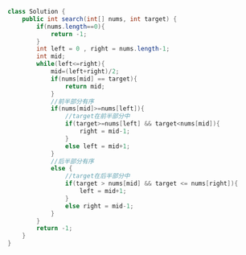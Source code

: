 ﻿```java
class Solution {
    public int search(int[] nums, int target) {
        if(nums.length==0){
            return -1;
        }
        int left = 0 , right = nums.length-1;
        int mid;
        while(left<=right){
            mid=(left+right)/2;
            if(nums[mid] == target){
                return mid;
            }
            //前半部分有序
            if(nums[mid]>=nums[left]){
                //target在前半部分中
                if(target>=nums[left] && target<nums[mid]){
                    right = mid-1;
                }
                else left = mid+1;
            }
            //后半部分有序
            else {
                //target在后半部分中
                if(target > nums[mid] && target <= nums[right]){
                    left = mid+1;
                }
                else right = mid-1;
            }
        }
        return -1;
    }
}
```

